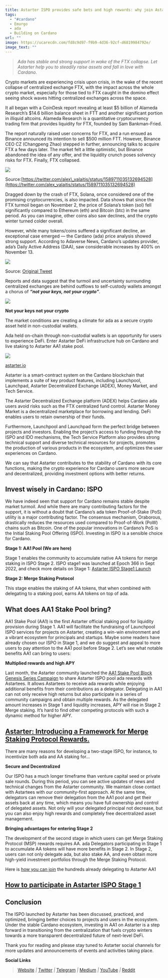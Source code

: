 ```yaml
---
title: Astarter ISPO provides safe bets and high rewards: why join Astarter AA1 pool?
tags:
  - "#cardano"
  - Emurgo
  - ada
  - Building on Cardano
url: ""
image: https://ucarecdn.com/fd8c9d97-f9b9-4d36-92cf-d6819984792e/
image_text: ""
---
```


> _Ada has stable and strong support in wake of the FTX collapse. Let Astarter help you to steadily raise assets and fall in love with Cardano._

Crypto markets are experiencing crisis upon crisis, in the wake of the recent collapse of centralized exchange FTX, with the impact across the whole crypto market, especially for those tied to FTX caught in the domino effect seeing shock waves hitting centralized exchanges across the space.

It all began with a CoinDesk report revealing at least $5 billion of Alameda Research’s $14.6 billion balance sheet in FTT and another significant portion in illiquid altcoins. Alameda Research is a quantitative cryptocurrency trading firm that provides liquidity for FTX, founded by Sam Bankman-Fried.

The report naturally raised user concerns for FTX, and a run ensued as Binance announced its intention to sell $500 million FTT. However, Binance CEO CZ (Changpeng Zhao) stepped in further, announcing talks to acquire FTX a few days later. The market felt a little optimistic, but Binance abandoned the idea of any offer, and the liquidity crunch poses solvency risks for FTX. Finally, FTX collapsed.

![](https://miro.medium.com/max/480/0*bdhEamYxxI4xP6WZ)

Source:[https://twitter.com/alex\_valaitis/status/1589711035132694528](https://twitter.com/alex_valaitis/status/1589711035132694528)

Dragged down by the crash of FTX, Solana, once considered one of the promising cryptocurrencies, is also impacted. Data shows that since the FTX turmoil began on November 2, the price of Solana’s token (sol) fell significantly compared to Ethereum (eth) and Bitcoin (btc) in the same period. As you can imagine, other coins also saw declines, and the crypto winter turned colder overall.

However, while many tokens/coins suffered a significant decline, an exceptional case emerged — the Cardano (ada) price analysis showed strong support. According to Adaverse News, Cardano’s updates provider, ada’s Daily Active Address (DAA), saw considerable increases by 400% on November 13.

![](https://miro.medium.com/max/482/0*El_pK7ubxK0FN5tn)

Source: [Original Tweet](https://twitter.com/AdaverseNews/status/1591781350969073664?ref_src=twsrc%5Etfw%7Ctwcamp%5Etweetembed%7Ctwterm%5E1591781350969073664%7Ctwgr%5Ec8ed6e616c63e34d180c33aad63a3fe8923c5c0e%7Ctwcon%5Es1_&ref_url=https%3A%2F%2Fambcrypto.com%2Fwhat-cardanos-400-surge-in-addresses-says-about-the-sentiment-of-ada-investors%2F)

Reports and data suggest that the turmoil and uncertainty surrounding centralized exchanges are behind outflows to self-custody wallets amongst a chorus of **_“not your keys, not your crypto”_**.

![](https://miro.medium.com/max/560/1*_3BhbNNI4ovsCFT98LnPSQ.jpeg)

**Not your keys not your crypto**

The market conditions are creating a climate for ada as a secure crypto asset held in non-custodial wallets.

Ada held on-chain through non-custodial wallets is an opportunity for users to experience DeFi. Enter Astarter DeFi infrastructure hub on Cardano and live staking to Astarter AA1 stake pool.

![](https://miro.medium.com/max/560/1*mETTW5KCgwwagTd0RlwqJg.png)

[astarter.io](//astarter.io)

Astarter is a smart-contract system on the Cardano blockchain that implements a suite of key product features, including Launchpool, Launchpad, Astarter Decentralized Exchange (ADEX), Money Market, and Tech Service.

The Astarter Decentralized Exchange platform (ADEX) helps Cardano ada users avoid risks such as the FTX centralized fund control. Astarter Money Market is a decentralized marketplace for borrowing and lending. DeFi enables users to retain ownership of their funds.

Furthermore, Launchpool and Launchpad form the perfect bridge between projects and investors. Enabling the project’s access to funding through the ISPO and IDO mechanisms, the Tech Service Platform also provides strong technical support and diverse technical resources for projects, promotes the production of various products in the ecosystem, and optimizes the user experiences on Cardano.

We can say that Astarter contributes to the stability of Cardano with its core functions, making the crypto experience for Cardano users more secure and decentralized, providing investment options with better returns.

## **Invest wisely in Cardano: ISPO**

We have indeed seen that support for Cardano remains stable despite market turmoil. And while there are many contributing factors for the support, it is without a doubt that Cardano’s ada token Proof-of-Stake (PoS) utility is a major contributing factor. The consensus mechanism, Oraborous, drastically reduces the resources used compared to Proof-of-Work (PoW) chains such as Bitcoin. One of the popular innovations in Cardano’s PoS is the Initial Staking Pool Offering (ISPO). Investing in ISPO is a sensible choice for Cardano.

**Stage 1: AA1 Pool (We are here)**

Stage 1 enables the community to accumulate native AA tokens for merge staking in ISPO Stage 2. ISPO stage1 was launched at Epoch 366 in Sept 2022, and check more details on Stage 1: [Astarter ISPO Stage1 Launch](https://medium.com/astarter/astarter-ispo-stage1-launch-1350f4e36c53)

**Stage 2: Merge Staking Protocol**

This stage enables the staking of AA tokens, that when combined with delegating to a staking pool, earns AA tokens on top of ada.

## **What does AA1 Stake Pool bring?**

AA1 Stake Pool (AA1) is the first Astarter official staking pool for liquidity provision during Stage 1. AA1 will facilitate the fundraising of Launchpool ISPO services for projects on Astarter, creating a win-win environment and a vibrant ecosystem for principals and startups. Maybe some readers have already chosen our ISPO in Stage 1, and we do suggest and appeal to more users to pay attention to the AA1 pool before Stage 2. Let’s see what notable benefits AA1 can bring to users:

**Multiplied rewards and high APY**

Last month, the Astarter community launched the [AA1 Stake Pool Block Genesis Series Campaign](https://medium.com/astarter/aa1-stake-pool-block-genesis-series-campaign-ec7626359803) to share Astarter ISPO pool ada rewards with Astartees. It allows Astartees to receive ada rewards while enjoying additional benefits from their contributions as a delegator. Delegating in AA1 can not only receive high returns but also participate in a series of community campaigns and obtain multiple rewards. As the delegated amount increases in Stage 1 and liquidity increases, APY will rise in Stage 2 Merge staking. It’s hard to find other competing protocols with such a dynamic method for higher APY.

## [Astarter: Introducing a Framework for Merge Staking Protocol Rewards.](https://medium.com/astarter/astarter-introducing-a-framework-for-merge-staking-protocol-rewards-95689a0ed4db)

There are many reasons for developing a two-stage ISPO, for instance, to incentivize both ada and AA staking for…

**Secure and Decentralized**

Our ISPO has a much longer timeframe than venture capital seed or private sale rounds. During this period, you can see active updates of news and technical changes from the Astarter community. We maintain close contact with Astartees with our community-first approach. At the same time, delegators can remove their delegation from the AA1 pool and get their assets back at any time, which means you have full ownership and control of delegated assets. Not only will your delegated principal not decrease, but you can also enjoy high rewards and completely free decentralized asset management.

**Bringing advantages for entering Stage 2**

The development of the second stage in which users can get Merge Staking Protocol (MSP) rewards requires AA. ada Delegators participating in Stage 1 to accumulate AA tokens will have more benefits in Stage 2. In Stage 2, users can not only delegate ada, but also stake AA, and even obtain more high-yield investment portfolios through the Merge Staking Protocol.

Here is [how you can join](https://medium.com/astarter/how-to-participate-in-astarter-ispo-stage-1-cf14aa3f235e) the hundreds already delegating to Astarter AA1

## [How to participate in Astarter ISPO Stage 1](https://medium.com/astarter/how-to-participate-in-astarter-ispo-stage-1-cf14aa3f235e)

## **Conclusion**

The ISPO launched by Astarter has been discussed, practiced, and optimized, bringing better choices to projects and users in the ecosystem. Under the stable Cardano ecosystem, investing in AA1 on Astarter is a step forward in transitioning from the centralization that fuels crypto winters towards a more transparent decentralized future of next-level DeFi.

Thank you for reading and please stay tuned to Astarter social channels for more updates and announcements of events and activities taking place.

**Social Links**

> [Website](http://astarter.io/) _|_ [Twitter](https://twitter.com/AstarterDefiHub) _|_ [Telegram](https://t.me/astartergroup) _|_ [Medium](https://medium.com/@AstarterDefiHub) _|_ [YouTube](https://youtube.com/c/astartertv) _|_ [Reddit](https://www.reddit.com/r/Astarter/)
